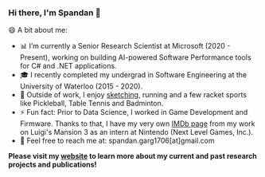 ### Hi there, I'm Spandan 👋

😄 A bit about me:
- 📊 I’m currently a Senior Research Scientist at Microsoft (2020 - Present), working on building AI-powered Software Performance tools for C# and .NET applications.
- 🎓 I recently completed my undergrad in Software Engineering at the University of Waterloo (2015 - 2020).
- 🎨 Outside of work, I enjoy [sketching](https://allthestarsinmybackyard.tumblr.com/), running and a few racket sports like Pickleball, Table Tennis and Badminton.
- ⚡ Fun fact: Prior to Data Science, I worked in Game Development and Firmware. Thanks to that, I have my very own [IMDb page](https://www.imdb.com/name/nm11089147/) from my work on Luigi's Mansion 3 as an intern at Nintendo (Next Level Games, Inc.).
- 💬 Feel free to reach me at: spandan.garg1706[at]gmail.com

<b>Please visit my [website](https://glgarg.github.io/) to learn more about my current and past research projects and publications!</b>

<!--
**glGarg/glGarg** is a ✨ _special_ ✨ repository because its `README.md` (this file) appears on your GitHub profile.

Here are some ideas to get you started:

- 🔭 I’m currently working on ...
- 🌱 I’m currently learning ...
- 👯 I’m looking to collaborate on ...
- 🤔 I’m looking for help with ...
- 💬 Ask me about ...
- 📫 How to reach me: ...
- 😄 Pronouns: ...
- ⚡ Fun fact: ...
-->
